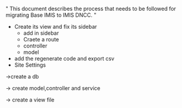 " This document describes the process that needs to be followed for migrating Base IMIS to IMIS DNCC. "

- Create its view and fix its sidebar
  - add in sidebar
  - Craete a route
  - controller
  - model
- add the regenerate code and export csv
- Site Settings

->create a db 

-> create model,controller and service

-> create a view file
